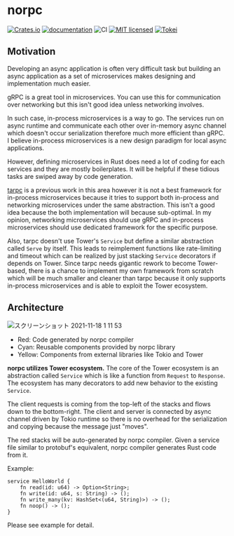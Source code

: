 # norpc

[![Crates.io](https://img.shields.io/crates/v/norpc.svg)](https://crates.io/crates/norpc)
[![documentation](https://docs.rs/norpc/badge.svg)](https://docs.rs/norpc)
![CI](https://github.com/akiradeveloper/norpc/workflows/CI/badge.svg)
[![MIT licensed](https://img.shields.io/badge/license-MIT-blue.svg)](https://github.com/akiradeveloper/norpc/blob/master/LICENSE)
[![Tokei](https://tokei.rs/b1/github/akiradeveloper/norpc)](https://github.com/akiradeveloper/norpc)

## Motivation

Developing an async application is often very difficult task but
building an async application as a set of microservices makes designing and implementation much easier.

gRPC is a great tool in microservices. You can use this for communication over networking but this isn't good idea unless networking involves.

In such case, in-process microservices is a way to go. The services run on async runtime and communicate each other over in-memory async channel which doesn't occur serialization therefore much more efficient than gRPC.
I believe in-process microservices is a new design paradigm for local async applications.

However, defining microservices in Rust does need a lot of coding for each services and they are mostly boilerplates. It will be helpful if these tidious tasks are swiped away by code generation.

[tarpc](https://github.com/google/tarpc) is a previous work in this area however it is not a best framework for in-process microservices because it tries to support both in-process and networking microservices under the same abstraction. This isn't a good idea because the both implementation will because sub-optimal. In my opinion, networking microservices should use gRPC and in-process microservices should use dedicated framework for the specific purpose.

Also, tarpc doesn't use Tower's `Service` but define a similar abstraction called `Serve` by itself. This leads to reimplement functions like rate-limiting and timeout which can be realized by just stacking `Service` decorators if depends on Tower. Since tarpc needs gigantic rework to become Tower-based, there is a chance to implement my own framework from scratch which will be much smaller and cleaner than tarpc because it only supports in-process microservices and is able to exploit the Tower ecosystem.

## Architecture

![スクリーンショット 2021-11-18 1 11 53](https://user-images.githubusercontent.com/785824/142237795-1c32aeba-428c-4c0c-b9ea-125580c0b178.png)

- Red: Code generated by norpc compiler
- Cyan: Reusable components provided by norpc library
- Yellow: Components from external libraries like Tokio and Tower

**norpc utilizes Tower ecosystem.**
The core of the Tower ecosystem is an abstraction called `Service` which is like a function from `Request` to `Response`.
The ecosystem has many decorators to add new behavior to the existing `Service`.

The client requests is coming from the top-left of the stacks and flows down to the bottom-right.
The client and server is connected by async channel driven by Tokio runtime so there is no overhead for the serialization
and copying because the message just "moves".

The red stacks will be auto-generated by norpc compiler.
Given a service file similar to protobuf's equivalent, norpc compiler generates Rust code from it.

Example:

```
service HelloWorld {
	fn read(id: u64) -> Option<String>;
	fn write(id: u64, s: String) -> ();
	fn write_many(kv: HashSet<(u64, String)>) -> ();
	fn noop() -> ();
}
```

Please see example for detail.